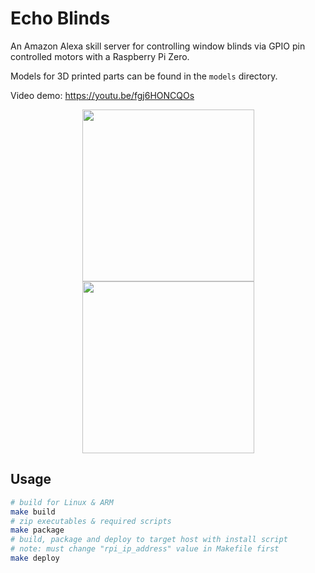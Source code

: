 # Echo Blinds

An Amazon Alexa skill server for controlling window blinds via GPIO pin controlled motors with a Raspberry Pi Zero.

Models for 3D printed parts can be found in the `models` directory.

Video demo: https://youtu.be/fgj6HONCQOs

<p align="center">
  <img src="/img/image_1.png" width="275"/>
  <img src="/img/image_2.png" width="275"/>
</p>

## Usage

```bash
# build for Linux & ARM
make build
# zip executables & required scripts
make package
# build, package and deploy to target host with install script
# note: must change "rpi_ip_address" value in Makefile first
make deploy
```
